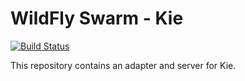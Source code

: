
# WildFly Swarm - Kie

[![Build Status](https://projectodd.ci.cloudbees.com/buildStatus/icon?job=wildfly-swarm-kie)](https://projectodd.ci.cloudbees.com/job/wildfly-swarm-kie)

This repository contains an adapter and server for Kie.
